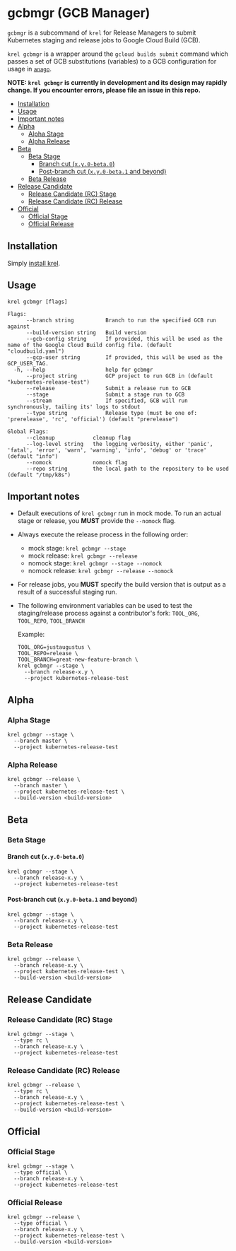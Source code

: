 # gcbmgr (GCB Manager) <!-- omit in toc -->

`gcbmgr` is a subcommand of `krel` for Release Managers to submit Kubernetes staging and release jobs to Google Cloud Build (GCB).

`krel gcbmgr` is a wrapper around the `gcloud builds submit` command which passes a set of GCB substitutions (variables) to a GCB configuration for usage in [`anago`](/anago).

**NOTE: `krel gcbmgr` is currently in development and its design may rapidly change. If you encounter errors, please file an issue in this repo.**

- [Installation](#installation)
- [Usage](#usage)
- [Important notes](#important-notes)
- [Alpha](#alpha)
  - [Alpha Stage](#alpha-stage)
  - [Alpha Release](#alpha-release)
- [Beta](#beta)
  - [Beta Stage](#beta-stage)
    - [Branch cut (`x.y.0-beta.0`)](#branch-cut-xy0-beta0)
    - [Post-branch cut (`x.y.0-beta.1` and beyond)](#post-branch-cut-xy0-beta1-and-beyond)
  - [Beta Release](#beta-release)
- [Release Candidate](#release-candidate)
  - [Release Candidate (RC) Stage](#release-candidate-rc-stage)
  - [Release Candidate (RC) Release](#release-candidate-rc-release)
- [Official](#official)
  - [Official Stage](#official-stage)
  - [Official Release](#official-release)

## Installation

Simply [install krel](README.md#installation).

<!-- TODO(vdf): Need to reference K8s Infra projects in usage examples -->
## Usage

`krel gcbmgr [flags]`

```
Flags:
      --branch string          Branch to run the specified GCB run against
      --build-version string   Build version
      --gcb-config string      If provided, this will be used as the name of the Google Cloud Build config file. (default "cloudbuild.yaml")
      --gcp-user string        If provided, this will be used as the GCP_USER_TAG.
  -h, --help                   help for gcbmgr
      --project string         GCP project to run GCB in (default "kubernetes-release-test")
      --release                Submit a release run to GCB
      --stage                  Submit a stage run to GCB
      --stream                 If specified, GCB will run synchronously, tailing its' logs to stdout
      --type string            Release type (must be one of: 'prerelease', 'rc', 'official') (default "prerelease")

Global Flags:
      --cleanup            cleanup flag
      --log-level string   the logging verbosity, either 'panic', 'fatal', 'error', 'warn', 'warning', 'info', 'debug' or 'trace' (default "info")
      --nomock             nomock flag
      --repo string        the local path to the repository to be used (default "/tmp/k8s")
```

## Important notes

- Default executions of `krel gcbmgr` run in mock mode. To run an actual stage or release, you **MUST** provide the `--nomock` flag.
- Always execute the release process in the following order:
  - mock stage: `krel gcbmgr --stage`
  - mock release: `krel gcbmgr --release`
  - nomock stage: `krel gcbmgr --stage --nomock`
  - nomock release: `krel gcbmgr --release --nomock`
- For release jobs, you **MUST** specify the build version that is output as a result of a successful staging run.
- The following environment variables can be used to test the staging/release process against a contributor's fork: `TOOL_ORG`, `TOOL_REPO`, `TOOL_BRANCH`
  
  Example:

  ```shell
  TOOL_ORG=justaugustus \
  TOOL_REPO=release \
  TOOL_BRANCH=great-new-feature-branch \
  krel gcbmgr --stage \
    --branch release-x.y \
    --project kubernetes-release-test
  ```

## Alpha

### Alpha Stage

```shell
krel gcbmgr --stage \
  --branch master \
  --project kubernetes-release-test
```

### Alpha Release

```shell
krel gcbmgr --release \
  --branch master \
  --project kubernetes-release-test \
  --build-version <build-version>
```

## Beta

### Beta Stage

#### Branch cut (`x.y.0-beta.0`)

```shell
krel gcbmgr --stage \
  --branch release-x.y \
  --project kubernetes-release-test
```

#### Post-branch cut (`x.y.0-beta.1` and beyond)

```shell
krel gcbmgr --stage \
  --branch release-x.y \
  --project kubernetes-release-test
```

### Beta Release

```shell
krel gcbmgr --release \
  --branch release-x.y \
  --project kubernetes-release-test \
  --build-version <build-version>
```

## Release Candidate

### Release Candidate (RC) Stage

```shell
krel gcbmgr --stage \
  --type rc \
  --branch release-x.y \
  --project kubernetes-release-test
```

### Release Candidate (RC) Release

```shell
krel gcbmgr --release \
  --type rc \
  --branch release-x.y \
  --project kubernetes-release-test \
  --build-version <build-version>
```

## Official

### Official Stage

```shell
krel gcbmgr --stage \
  --type official \
  --branch release-x.y \
  --project kubernetes-release-test
```

### Official Release

```shell
krel gcbmgr --release \
  --type official \
  --branch release-x.y \
  --project kubernetes-release-test \
  --build-version <build-version>
```
